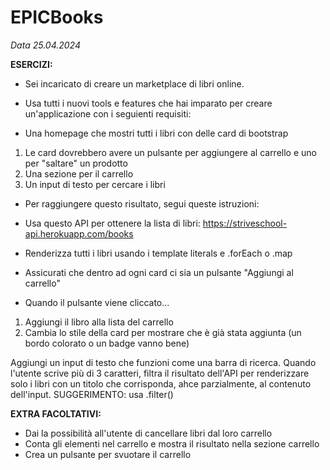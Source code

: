# EPICBooks
_Data 25.04.2024_


**ESERCIZI:**

* Sei incaricato di creare un marketplace di libri online.
* Usa tutti i nuovi tools e features che hai imparato per creare un'applicazione con i seguienti requisiti:

* Una homepage che mostri tutti i libri con delle card di bootstrap
1. Le card dovrebbero avere un pulsante per aggiungere al carrello e uno per "saltare" un prodotto
2. Una sezione per il carrello
3. Un input di testo per cercare i libri

* Per raggiungere questo risultato, segui queste istruzioni:

* Usa questo API per ottenere la lista di libri:
<https://striveschool-api.herokuapp.com/books>

* Renderizza tutti i libri usando i template literals e .forEach o .map

* Assicurati che dentro ad ogni card ci sia un pulsante "Aggiungi al carrello"

* Quando il pulsante viene cliccato...
1. Aggiungi il libro alla lista del carrello
2. Cambia lo stile della card per mostrare che è già stata aggiunta (un bordo colorato o un badge vanno bene)

Aggiungi un input di testo che funzioni come una barra di ricerca. Quando l'utente scrive più di 3 caratteri, filtra il risultato dell'API per renderizzare solo i libri con un titolo che corrisponda, ahce parzialmente, al contenuto dell'input.
SUGGERIMENTO: usa .filter()

**EXTRA FACOLTATIVI:**

* Dai la possibilità all'utente di cancellare libri dal loro carrello
* Conta gli elementi nel carrello e mostra il risultato nella sezione carrello
* Crea un pulsante per svuotare il carrello
